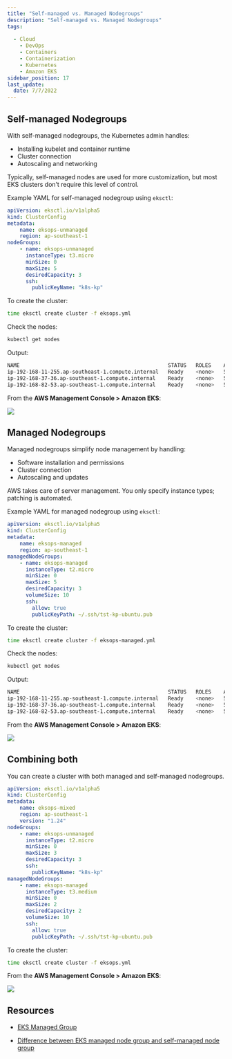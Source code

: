 ```yaml
---
title: "Self-managed vs. Managed Nodegroups"
description: "Self-managed vs. Managed Nodegroups"
tags: 
 
  - Cloud
    - DevOps
    - Containers
    - Containerization
    - Kubernetes
    - Amazon EKS
sidebar_position: 17
last_update:
  date: 7/7/2022
---
```



## Self-managed Nodegroups

With self-managed nodegroups, the Kubernetes admin handles:

- Installing kubelet and container runtime
- Cluster connection
- Autoscaling and networking

Typically, self-managed nodes are used for more customization, but most EKS clusters don’t require this level of control.

Example YAML for self-managed nodegroup using `eksctl`:

```yaml
apiVersion: eksctl.io/v1alpha5
kind: ClusterConfig
metadata:
    name: eksops-unmanaged
    region: ap-southeast-1
nodeGroups:
    - name: eksops-unmanaged
      instanceType: t3.micro
      minSize: 0
      maxSize: 5
      desiredCapacity: 3
      ssh: 
        publicKeyName: "k8s-kp"
```

To create the cluster:

```bash
time eksctl create cluster -f eksops.yml  
```

Check the nodes: 

```bash
kubectl get nodes
```

Output: 

```bash 
NAME                                                STATUS   ROLES    AGE   VERSION
ip-192-168-11-255.ap-southeast-1.compute.internal   Ready    <none>   55m   v1.24.13-eks-0a21954
ip-192-168-37-36.ap-southeast-1.compute.internal    Ready    <none>   55m   v1.24.13-eks-0a21954
ip-192-168-82-53.ap-southeast-1.compute.internal    Ready    <none>   55m   v1.24.13-eks-0a21954  
```


From the **AWS Management Console > Amazon EKS**:

<div class='img-center'>

![](/img/docs/058-unamangednodegroup.png)

</div>




## Managed Nodegroups 

Managed nodegroups simplify node management by handling:

- Software installation and permissions
- Cluster connection
- Autoscaling and updates

AWS takes care of server management. You only specify instance types; patching is automated.

Example YAML for managed nodegroup using `eksctl`:

```yaml
apiVersion: eksctl.io/v1alpha5
kind: ClusterConfig
metadata:
    name: eksops-managed
    region: ap-southeast-1
managedNodeGroups:
    - name: eksops-managed
      instanceType: t2.micro
      minSize: 0
      maxSize: 5
      desiredCapacity: 3
      volumeSize: 10
      ssh:
        allow: true
        publicKeyPath: ~/.ssh/tst-kp-ubuntu.pub
```

To create the cluster:

```bash
time eksctl create cluster -f eksops-managed.yml  
```

Check the nodes: 

```bash
kubectl get nodes
```

Output: 

```bash
NAME                                                STATUS   ROLES    AGE   VERSION
ip-192-168-11-255.ap-southeast-1.compute.internal   Ready    <none>   55m   v1.24.13-eks-0a21954
ip-192-168-37-36.ap-southeast-1.compute.internal    Ready    <none>   55m   v1.24.13-eks-0a21954
ip-192-168-82-53.ap-southeast-1.compute.internal    Ready    <none>   55m   v1.24.13-eks-0a21954  
```

From the **AWS Management Console > Amazon EKS**:

<div class='img-center'>

![](/img/docs/058-managednodegroups.png)

</div>



## Combining both 

You can create a cluster with both managed and self-managed nodegroups.

```yaml
apiVersion: eksctl.io/v1alpha5
kind: ClusterConfig
metadata:
    name: eksops-mixed
    region: ap-southeast-1
    version: "1.24"
nodeGroups:
    - name: eksops-unmanaged
      instanceType: t2.micro
      minSize: 0
      maxSize: 3
      desiredCapacity: 3
      ssh: 
        publicKeyName: "k8s-kp"
managedNodeGroups:
    - name: eksops-managed
      instanceType: t3.medium
      minSize: 0
      maxSize: 2
      desiredCapacity: 2
      volumeSize: 10
      ssh:
        allow: true
        publicKeyPath: ~/.ssh/tst-kp-ubuntu.pub
```

To create the cluster:

```bash
time eksctl create cluster -f eksops.yml  
```

From the **AWS Management Console > Amazon EKS**:

<div class='img-center'>

![](/img/docs/057-mixedmanaged-and-unmanagednodegroups.png)

</div>



## Resources 

- [EKS Managed Group](https://eksctl.io/usage/eks-managed-nodes/)

- [Difference between EKS managed node group and self-managed node group](https://repost.aws/questions/QU3b7kgBtFSCGtWW88a3fiMQ/difference-between-eks-managed-node-group-and-self-managed-node-group)



 

  